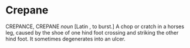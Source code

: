 # Crepane

CREPANCE, CREPANE _noun_ \[Latin , to burst.\] A chop or cratch in a horses leg, caused by the shoe of one hind foot crossing and striking the other hind foot. It sometimes degenerates into an ulcer.